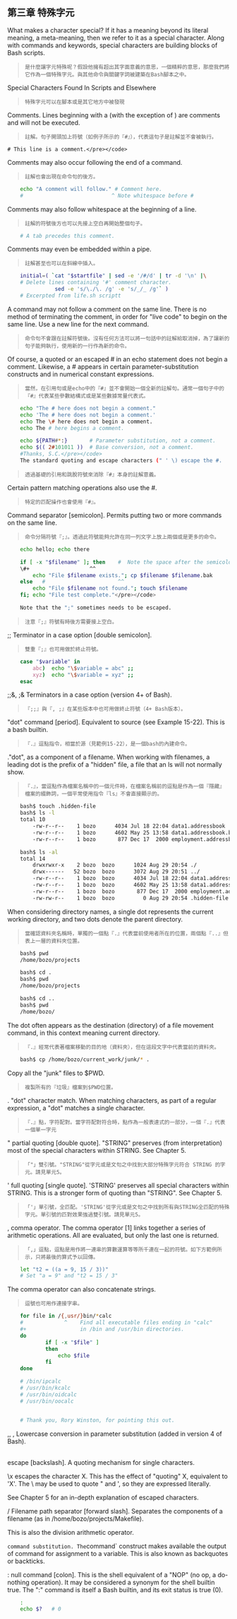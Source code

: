 ﻿第三章 特殊字元
---
What makes a character special? If it has a meaning beyond its literal meaning, a meta-meaning, then we refer to it as a special character. Along with commands and keywords, special characters are building blocks of Bash scripts.

>`是什麼讓字元特殊呢？假設他擁有超出其字面意義的意思，一個精粹的意思，那麼我們將它作為一個特殊字元。與其他命令與關鍵字詞被建築在Bash腳本之中。`

Special Characters Found In Scripts and Elsewhere

>`特殊字元可以在腳本或是其它地方中被發現`

Comments. Lines beginning with a (with the exception of ) are comments and will not be executed.

>`註解。句子開頭加上符號（如例子所示的『#』），代表這句子是註解並不會被執行。`

	# This line is a comment.</pre></code>

Comments may also occur following the end of a command.

>`註解也會出現在命令句的後方。`

```bash
	echo "A comment will follow." # Comment here.
	#                            ^ Note whitespace before #
```

Comments may also follow whitespace at the beginning of a line.

>`註解的符號後方也可以先接上空白再開始整個句子。`

```bash
	# A tab precedes this comment.
```	

Comments may even be embedded within a pipe.

>`註解甚至也可以在斜線中插入。`

```bash
	initial=( `cat "$startfile" | sed -e '/#/d' | tr -d '\n' |\
 	# Delete lines containing '#' comment character.
        	   sed -e 's/\./\. /g' -e 's/_/_ /g'` )
 	# Excerpted from life.sh scriptt
```

A command may not follow a comment on the same line. There is no method of terminating the comment, in order for "live code" to begin on the same line. Use a new line for the next command.

>`命令句不會跟在註解符號後。沒有任何方法可以將一句話中的註解給取消掉，為了讓新的句子能夠執行，使用新的一行作為新的命令。`
	
Of course, a quoted or an escaped # in an echo statement does not begin a comment. Likewise, a # appears in certain parameter-substitution constructs and in numerical constant expressions.

>`當然，在引用句或是echo中的『#』並不會開始一個全新的註解句。通常一個句子中的『#』代表某些參數結構式或是某些數據常量代表式。`

```bash
	echo "The # here does not begin a comment."
	echo 'The # here does not begin a comment.'
	echo The \# here does not begin a comment.
	echo The # here begins a comment.

	echo ${PATH#*:}       # Parameter substitution, not a comment.
	echo $(( 2#101011 ))  # Base conversion, not a comment.
	#Thanks, S.C.</pre></code>
	The standard quoting and escape characters (" ' \) escape the #.
```

>`透過基礎的引用和跳脫符號來消除『#』本身的註解意義。`

Certain pattern matching operations also use the #.

>`特定的匹配操作也會使用『#』。`

Command separator [semicolon]. Permits putting two or more commands on the same line.

>`命令分隔符號『;』。透過此符號能夠允許在同一列文字上放上兩個或是更多的命令。`

```bash
	echo hello; echo there

	if [ -x "$filename" ]; then    #  Note the space after the semicolon.
	\#+                   ^^
  		echo "File $filename exists."; cp $filename $filename.bak
	else   #                       ^^
		echo "File $filename not found."; touch $filename
	fi; echo "File test complete."</pre></code>

	Note that the ";" sometimes needs to be escaped.
```	

>`注意『;』符號有時後方需要接上空白。`

;;
Terminator in a case option [double semicolon].
>`雙重『;』也可用做於終止符號。`

```bash
	case "$variable" in
		abc)  echo "\$variable = abc" ;;
		xyz)  echo "\$variable = xyz" ;;
	esac
```

;;&, ;& 
Terminators in a case option (version 4+ of Bash).
>`『;;』與『, ;』在某些版本中也可用做終止符號（4+ Bash版本）。`

"dot" command [period]. Equivalent to source (see Example 15-22). This is a bash builtin.
>`『.』逗點指令，相當於源（見範例15-22），是一個bash的內建命令。`

."dot", as a component of a filename. When working with filenames, a leading dot is the prefix of a "hidden" file, a file that an ls will not normally show.
>`『.』，當逗點作為檔案名稱中的一個元件時，在檔案名稱前的逗點是作為一個『隱藏』檔案的綴飾詞，一個平常使用指令『ls』不會直接顯示的。`

```bash
	bash$ touch .hidden-file
	bash$ ls -l	      
	total 10
 		-rw-r--r--    1 bozo      4034 Jul 18 22:04 data1.addressbook
 		-rw-r--r--    1 bozo      4602 May 25 13:58 data1.addressbook.bak
 		-rw-r--r--    1 bozo       877 Dec 17  2000 employment.addressbook

	bash$ ls -al	      
	total 14
 		drwxrwxr-x    2 bozo  bozo      1024 Aug 29 20:54 ./
 		drwx------   52 bozo  bozo      3072 Aug 29 20:51 ../
 		-rw-r--r--    1 bozo  bozo      4034 Jul 18 22:04 data1.addressbook
 		-rw-r--r--    1 bozo  bozo      4602 May 25 13:58 data1.addressbook.bak
 		-rw-r--r--    1 bozo  bozo       877 Dec 17  2000 employment.addressbook
 		-rw-rw-r--    1 bozo  bozo         0 Aug 29 20:54 .hidden-file
```        

When considering directory names, a single dot represents the current working directory, and two dots denote the parent directory.

>`當確認資料夾名稱時，單獨的一個點『.』代表當前使用者所在的位置，兩個點『..』但表上一層的資料夾位置。`

```bash
	bash$ pwd
	/home/bozo/projects

	bash$ cd .
	bash$ pwd
	/home/bozo/projects

	bash$ cd ..
	bash$ pwd
	/home/bozo/
```

The dot often appears as the destination (directory) of a file movement command, in this context meaning current directory.

>`『.』經常代表著檔案移動的目的地（資料夾），但在這段文字中代表當前的資料夾。`

```bash
	bash$ cp /home/bozo/current_work/junk/* .
```

Copy all the "junk" files to $PWD.

>`複製所有的『垃圾』檔案到$PWD位置。`

.
"dot" character match. When matching characters, as part of a regular expression, a "dot" matches a single character.

>`『.』點，字符配對。當字符配對符合時，點作為一般表達式的一部分，一個『.』代表一個單一字元`

"
partial quoting [double quote]. "STRING" preserves (from interpretation) most of the special characters within STRING. See Chapter 5.

>`「"」雙引號。"STRING"從字元或是文句之中找到大部分特殊字元符合 STRING 的字元。請見單元5。`

'
full quoting [single quote]. 'STRING' preserves all special characters within STRING. This is a stronger form of quoting than "STRING". See Chapter 5.

>`「'」單引號，全匹配。'STRING'從字元或是文句之中找到所有與STRING全匹配的特殊字元。單引號的匹對效果強過雙引號。請見單元5。`

,
comma operator. The comma operator [1] links together a series of arithmetic operations. All are evaluated, but only the last one is returned.
>`「,」逗點，逗點是用作將一連串的算數運算等等所千連在一起的符號。如下方範例所示，只將最後的算式予以回傳。`

```bash
	let "t2 = ((a = 9, 15 / 3))"
	# Set "a = 9" and "t2 = 15 / 3"
```

The comma operator can also concatenate strings.

>`逗號也可用作連接字串。`

```bash
	for file in /{,usr/}bin/*calc
	#             ^    Find all executable files ending in "calc"
	#+                 in /bin and /usr/bin directories.
	do
        	if [ -x "$file" ]
        	then
        		echo $file
        	fi
	done

 	# /bin/ipcalc
 	# /usr/bin/kcalc
 	# /usr/bin/oidcalc
 	# /usr/bin/oocalc


	# Thank you, Rory Winston, for pointing this out.
```
,, ,
Lowercase conversion in parameter substitution (added in version 4 of Bash).

\
escape [backslash]. A quoting mechanism for single characters.

\x escapes the character X. This has the effect of "quoting" X, equivalent to 'X'. The \ may be used to quote " and ', so they are expressed literally.

See Chapter 5 for an in-depth explanation of escaped characters.

/
Filename path separator [forward slash]. Separates the components of a filename (as in /home/bozo/projects/Makefile).

This is also the division arithmetic operator.

`
command substitution. The `command` construct makes available the output of command for assignment to a variable. This is also known as backquotes or backticks.

:
null command [colon]. This is the shell equivalent of a "NOP" (no op, a do-nothing operation). It may be considered a synonym for the shell builtin true. The ":" command is itself a Bash builtin, and its exit status is true (0).
```bash
	:
	echo $?   # 0
```
